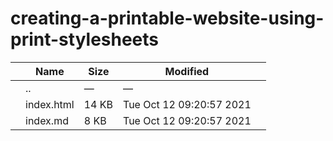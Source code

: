 # creating-a-printable-website-using-print-stylesheets

<table><thead><tr class="header"><th></th><th>Name</th><th>Size</th><th>Modified</th><th></th></tr></thead><tbody><tr class="odd"><td></td><td><span class="goup">..</span></td><td>—</td><td>—</td><td></td></tr><tr class="even"><td></td><td><span class="name">index.html</span></td><td>14 KB</td><td>Tue Oct 12 09:20:57 2021</td><td></td></tr><tr class="odd"><td></td><td><span class="name">index.md</span></td><td>8 KB</td><td>Tue Oct 12 09:20:57 2021</td><td></td></tr></tbody></table>

